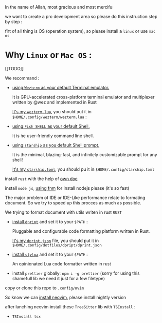 In the name of Allah, most gracious and most mercifu

we want to create a pro development area so please do this instruction step by step :

firt of all thing is OS (operation system), so please install a `linux` or use `mac os`

# Why `Linux` or `Mac OS` :

[[TODO]]

We recommand :

- [using `Wezterm` as your default Terminal emulator.](https://github.com/wez/wezterm)

  It is GPU-accelerated cross-platform terminal emulator and multiplexer written by @wez and implemented in Rust

  [It's my `wezterm.lua`](https://raw.githubusercontent.com/hemedani/dotfiles/main/wezterm/wezterm.lua), you should put it in `$HOME/.config/wezterm/wezterm.lua` :

- [using `Fish SHELL` as your default Shell.](https://github.com/fish-shell/fish-shell)

  It is he user-friendly command line shell.

- [using `starship` as you default Shell prompt.](https://github.com/starship/starship)

  It is the minimal, blazing-fast, and infinitely customizable prompt for any shell!

  [It's my `starship.toml`](https://raw.githubusercontent.com/hemedani/dotfiles/main/starship.toml), you should pu it in `$HOME/.config/starship.toml`

install `rust` with the help of [own doc](https://www.rust-lang.org/tools/install)

install `node js`, [using fnm](https://github.com/Schniz/fnm) for install nodejs please (it's so fast)

The major problem of IDE or IDE-Like performance relate to formating document. So we try to speed up this procces as much as possible.

We trying to format document with utils writen in rust `RUST`

- [install `dprint`](https://github.com/dprint/dprint) and set it to your `$PATH` :

  Pluggable and configurable code formatting platform written in Rust.

  [It's my `dprint.json`](https://raw.githubusercontent.com/hemedani/dotfiles/main/dpript/dprint.json) file, you should put it in `$HOME/.config/dotfiles/dpript/dprint.json`

- [install `stylua`](https://github.com/JohnnyMorganz/StyLua) and set it to your `$PATH` :

  An opinionated Lua code formatter written in rust

- install `prettier` globally: `npm i -g prettier` (sorry for using this shamefull lib we need it just for a few filetype)

copy or clone this repo to `.config/nvim`

So know we can [install neovim](https://github.com/neovim/neovim/wiki/Installing-Neovim), please install nightly version

after lunching neovim install these `TreeSitter` lib with `TSInstall` :

- `TSInstall tsx`
